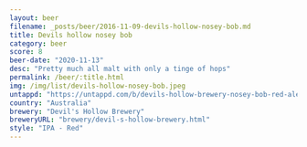 ```yaml
---
layout: beer
filename: _posts/beer/2016-11-09-devils-hollow-nosey-bob.md
title: Devils hollow nosey bob
category: beer
score: 8
beer-date: "2020-11-13"
desc: "Pretty much all malt with only a tinge of hops"
permalink: /beer/:title.html
img: /img/list/devils-hollow-nosey-bob.jpeg
untappd: "https://untappd.com/b/devils-hollow-brewery-nosey-bob-red-ale/3332811"
country: "Australia"
brewery: "Devil's Hollow Brewery"
breweryURL: "brewery/devil-s-hollow-brewery.html"
style: "IPA - Red"
---
```

